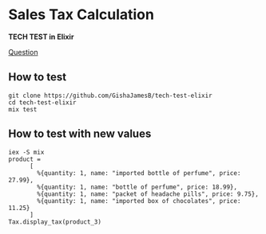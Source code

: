 # Sales Tax Calculation

**TECH TEST in Elixir**

[Question](https://github.com/GishaJamesB/tech-test-elixir/blob/master/question.txt)

## How to test

```
git clone https://github.com/GishaJamesB/tech-test-elixir
cd tech-test-elixir
mix test
```

## How to test with new values

```
iex -S mix
product =
      [
        %{quantity: 1, name: "imported bottle of perfume", price: 27.99},
        %{quantity: 1, name: "bottle of perfume", price: 18.99},
        %{quantity: 1, name: "packet of headache pills", price: 9.75},
        %{quantity: 1, name: "imported box of chocolates", price: 11.25}
      ]
Tax.display_tax(product_3)
```
